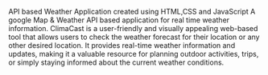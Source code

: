 API based Weather Application created using HTML,CSS and JavaScript
A google Map & Weather API based application for real time weather information.
ClimaCast is a user-friendly and visually appealing web-based tool that allows users to check the weather forecast for their location or any
other desired location. It provides real-time weather information and updates, making it a valuable resource for planning outdoor activities,
trips, or simply staying informed about the current weather conditions.
